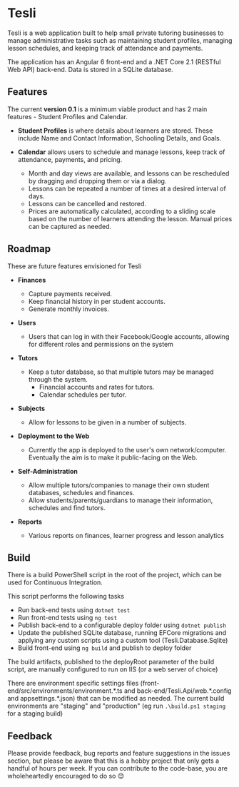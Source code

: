# Tesli

Tesli is a web application built to help small private tutoring businesses to manage administrative tasks such as maintaining student profiles, managing lesson schedules, and keeping track of attendance and payments.

The application has an Angular 6 front-end and a .NET Core 2.1 (RESTful Web API) back-end. Data is stored in a SQLite database.

## Features

The current **version 0.1** is a minimum viable product and has 2 main features - Student Profiles and Calendar.

- **Student Profiles** is where details about learners are stored. These include Name and Contact Information, Schooling Details, and Goals.

- **Calendar** allows users to schedule and manage lessons, keep track of attendance, payments, and pricing.
    - Month and day views are available, and lessons can be rescheduled by dragging and dropping them or via a dialog.
    - Lessons can be repeated a number of times at a desired interval of days.
    - Lessons can be cancelled and restored.
    - Prices are automatically calculated, according to a sliding scale based on the number of learners attending the lesson. Manual prices can be captured as needed.

## Roadmap

These are future features envisioned for Tesli

- **Finances** 
    - Capture payments received.
    - Keep financial history in per student accounts.
    - Generate monthly invoices.

- **Users**
    - Users that can log in with their Facebook/Google accounts, allowing for different roles and permissions on the system

- **Tutors**
    - Keep a tutor database, so that multiple tutors may be managed through the system. 
        - Financial accounts and rates for tutors.
        - Calendar schedules per tutor.

- **Subjects**
    - Allow for lessons to be given in a number of subjects.

- **Deployment to the Web**
    - Currently the app is deployed to the user's own network/computer. Eventually the aim is to make it public-facing on the Web.

- **Self-Administration**
    - Allow multiple tutors/companies to manage their own student databases, schedules and finances. 
    - Allow students/parents/guardians to manage their information, schedules and find tutors.

- **Reports**
    - Various reports on finances, learner progress and lesson analytics

## Build

There is a build PowerShell script in the root of the project, which can be used for Continuous Integration.

This script performs the following tasks 
* Run back-end tests using `dotnet test`
* Run front-end tests using `ng test`
* Publish back-end to a configurable deploy folder using `dotnet publish`
* Update the published SQLite database, running EFCore migrations and applying any custom scripts using a custom tool (Tesli.Database.Sqlite)
* Build front-end using `ng build` and publish to deploy folder

The build artifacts, published to the deployRoot parameter of the build script, are manually configured to run on IIS (or a web server of choice)

There are environment specific settings files (front-end/src/environments/environment.\*.ts and back-end/Tesli.Api/web.\*.config and appsettings.\*.json) that can be modified as needed. The current build environments are "staging" and "production" (eg run `.\build.ps1 staging` for a staging build)

## Feedback

Please provide feedback, bug reports and feature suggestions in the issues section, but please be aware that this is a hobby project that only gets a handful of hours per week. 
If you can contribute to the code-base, you are wholeheartedly encouraged to do so 😊